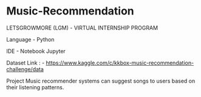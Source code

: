 # Music-Recommendation

LETSGROWMORE (LGM) - VIRTUAL INTERNSHIP PROGRAM

Language - Python

IDE - Notebook Jupyter 

Dataset Link : - https://www.kaggle.com/c/kkbox-music-recommendation-challenge/data

Project
Music recommender systems can suggest songs to users based on their listening patterns.
